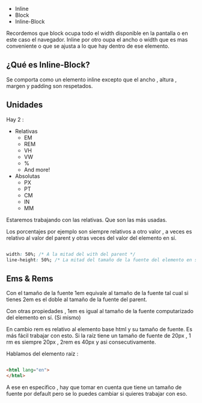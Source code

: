 

- Inline
- Block
- Inline-Block

Recordemos que block ocupa todo el width disponible en la pantalla o en este caso el navegador. Inline por otro oupa el ancho o width que es mas conveniente o que se ajusta a lo que hay dentro de ese elemento.

## ¿Qué es Inline-Block?


Se comporta como un elemento inline excepto que el ancho , altura , margen y padding son respetados.

## Unidades


Hay 2 : 

- Relativas
	- EM
	- REM
	- VH
	- VW
	- %
	- And more!
- Absolutas
	- PX
	- PT
	- CM
	- IN
	- MM

Estaremos trabajando con las relativas. Que son las más usadas.


Los porcentajes por ejemplo son siempre relativos a otro valor , a veces es relativo al valor del parent y otras veces del valor del elemento en sí.


```CSS

width: 50%; /* A la mitad del with del parent */
line-height: 50%; /* La mitad del tamaño de la fuente del elemento en sí */

```


## Ems & Rems



Con el tamaño de la fuente 1em equivale al tamaño de la fuente tal cual si tienes 2em es el doble al tamaño de la fuente del parent.

Con otras propiedades , 1em es igual al tamaño de la fuente computarizado del elemento en sí. (Si mismo)


En cambio rem es relativo al elemento base  html y su tamaño de fuente. Es más fácil trabajar con esto. Si la raíz tiene un tamaño de fuente de 20px , 1 rm es siempre 20px , 2rem es 40px y asi consecutivamente.


Hablamos del elemento raíz  :

```HTML

<html lang="en">
</html>

```

A ese en especifico , hay que tomar en cuenta que tiene un tamaño de fuente por default pero se lo puedes cambiar si quieres trabajar con eso.

